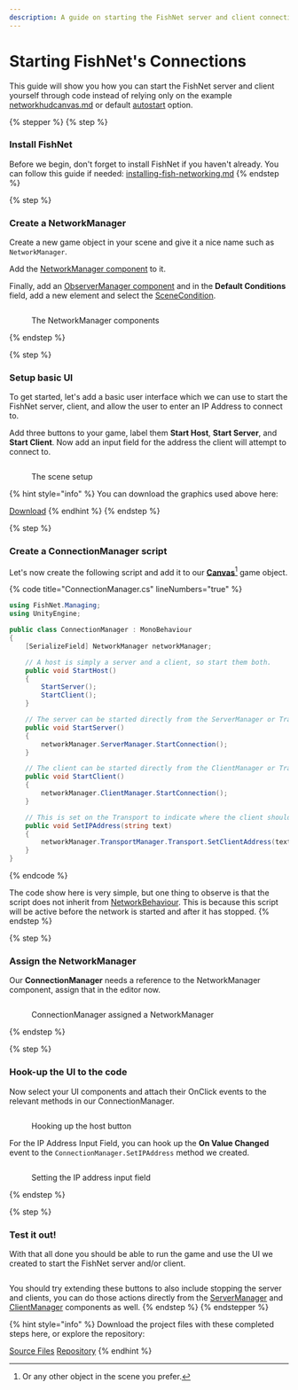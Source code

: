 ```yaml
---
description: A guide on starting the FishNet server and client connections yourself.
---
```


# Starting FishNet's Connections

This guide will show you how you can start the FishNet server and client yourself through code instead of relying only on the example [networkhudcanvas.md](../../fishnet-building-blocks/prefabs/networkhudcanvas.md "mention") or default [autostart](../../fishnet-building-blocks/components/managers/server-manager.md#start-on-headless) option.

{% stepper %}
{% step %}
### Install FishNet

Before we begin, don't forget to install FishNet if you haven't already. You can follow this guide if needed: [installing-fish-networking.md](../getting-started/installing-fish-networking.md "mention")
{% endstep %}

{% step %}
### Create a NetworkManager

Create a new game object in your scene and give it a nice name such as `NetworkManager`.

Add the [NetworkManager component](../../fishnet-building-blocks/components/managers/network-manager.md) to it.

Finally, add an [ObserverManager component](../../fishnet-building-blocks/components/managers/observermanager/) and in the **Default Conditions** field, add a new element and select the [SceneCondition](../../fishnet-building-blocks/scriptableobjects/observerconditions/scenecondition.md).

<figure><img src="../../.gitbook/assets/starting-connections-network-manager.png" alt=""><figcaption><p>The NetworkManager components</p></figcaption></figure>
{% endstep %}

{% step %}
### Setup basic UI

To get started, let's add a basic user interface which we can use to start the FishNet server, client, and allow the user to enter an IP Address to connect to.

Add three buttons to your game, label them **Start Host**, **Start Server**, and **Start Client**. Now add an input field for the address the client will attempt to connect to.

<figure><img src="../../.gitbook/assets/starting-connections-scene.png" alt=""><figcaption><p>The scene setup</p></figcaption></figure>

{% hint style="info" %}
You can download the graphics used above here:

<a href="https://github.com/maxkratt/fish-networking-starting-connections/releases/download/v1.0-starting-connections-guide/Graphics.zip" class="button primary" data-icon="down-to-line">Download</a>
{% endhint %}
{% endstep %}

{% step %}
### Create a ConnectionManager script

Let's now create the following script and add it to our [**Canvas**](#user-content-fn-1)[^1] game object.

{% code title="ConnectionManager.cs" lineNumbers="true" %}
```csharp
using FishNet.Managing;
using UnityEngine;

public class ConnectionManager : MonoBehaviour
{
    [SerializeField] NetworkManager networkManager;

    // A host is simply a server and a client, so start them both.
    public void StartHost()
    {
        StartServer();
        StartClient();
    }

    // The server can be started directly from the ServerManager or Transport
    public void StartServer()
    {
        networkManager.ServerManager.StartConnection();
    }

    // The client can be started directly from the ClientManager or Transport
    public void StartClient()
    {
        networkManager.ClientManager.StartConnection();
    }

    // This is set on the Transport to indicate where the client should connect.
    public void SetIPAddress(string text)
    {
        networkManager.TransportManager.Transport.SetClientAddress(text);
    }
}

```
{% endcode %}

The code show here is very simple, but one thing to observe is that the script does not inherit from [NetworkBehaviour](../../fishnet-building-blocks/components/network-behaviour-components.md). This is because this script will be active before the network is started and after it has stopped.
{% endstep %}

{% step %}
### Assign the NetworkManager

Our **ConnectionManager** needs a reference to the NetworkManager component, assign that in the editor now.

<figure><img src="../../.gitbook/assets/starting-connections-canvas-connection-manager.png" alt=""><figcaption><p>ConnectionManager assigned a NetworkManager</p></figcaption></figure>
{% endstep %}

{% step %}
### Hook-up the UI to the code

Now select your UI components and attach their OnClick events to the relevant methods in our ConnectionManager.

<figure><img src="../../.gitbook/assets/starting-connections-host-button.png" alt=""><figcaption><p>Hooking up the host button</p></figcaption></figure>

For the IP Address Input Field, you can hook up the **On Value Changed** event to the `ConnectionManager.SetIPAddress` method we created.

<figure><img src="../../.gitbook/assets/starting-connections-input-field.png" alt=""><figcaption><p>Setting the IP address input field</p></figcaption></figure>
{% endstep %}

{% step %}
### Test it out!

With that all done you should be able to run the game and use the UI we created to start the FishNet server and/or client.

<figure><img src="../../.gitbook/assets/starting-connections-example.gif" alt=""><figcaption></figcaption></figure>

You should try extending these buttons to also include stopping the server and clients, you can do those actions directly from the [ServerManager](../../guides/fishnet-building-blocks/components/managers/server-manager.md) and [ClientManager](../../guides/fishnet-building-blocks/components/managers/clientmanager.md) components as well.
{% endstep %}
{% endstepper %}

{% hint style="info" %}
Download the project files with these completed steps here, or explore the repository:

<a href="https://github.com/maxkratt/fish-networking-starting-connections/releases/download/v1.0-starting-connections-guide/starting-connections.unitypackage" class="button primary" data-icon="down-to-line">Source Files</a> <a href="https://github.com/maxkratt/fish-networking-starting-connections" class="button secondary" data-icon="github">Repository</a>
{% endhint %}

[^1]: Or any other object in the scene you prefer.
